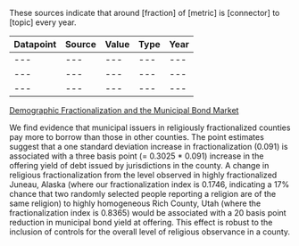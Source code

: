 These sources indicate that around [fraction] of [metric] is [connector] to [topic] every year. 

| Datapoint | Source | Value | Type | Year
| ---  | --- | --- | --- | --- |
| ---  | --- | --- | --- | --- |
| ---  | --- | --- | --- | --- |
| ---  | --- | --- | --- | --- |

[Demographic Fractionalization and the Municipal Bond Market](https://pdfs.semanticscholar.org/d269/161970a066856b652a21da23a47f4732eef4.pdf)

We find evidence that municipal issuers in religiously fractionalized counties pay more to borrow than those in other counties. The point estimates suggest that a one standard deviation increase in fractionalization (0.091) is associated with a three basis point (= 0.3025 * 0.091) increase in the offering yield of debt issued by jurisdictions in the county. A change in religious fractionalization from the level observed in highly fractionalized Juneau, Alaska (where our fractionalization index is 0.1746, indicating a 17% chance that
two randomly selected people reporting a religion are of the same religion) to highly homogeneous Rich County, Utah (where the fractionalization index is 0.8365) would be associated with a 20 basis point reduction in municipal bond yield at offering. This effect is robust to the inclusion of controls for the overall level of religious observance in a county. 

